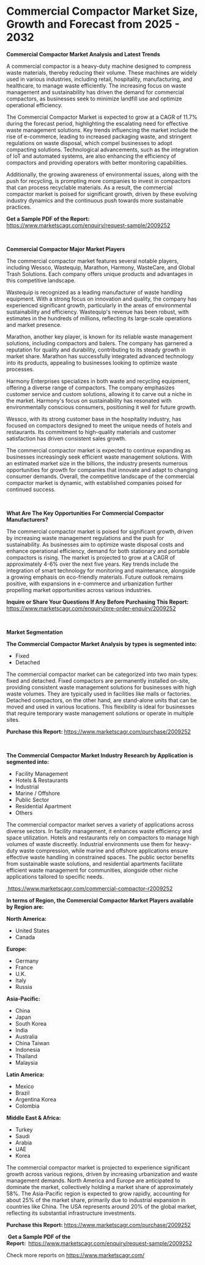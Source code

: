 <p><h1>Commercial Compactor Market Size, Growth and Forecast from 2025 - 2032</h1></p><p><strong>Commercial Compactor Market Analysis and Latest Trends</strong></p>
<p><p>A commercial compactor is a heavy-duty machine designed to compress waste materials, thereby reducing their volume. These machines are widely used in various industries, including retail, hospitality, manufacturing, and healthcare, to manage waste efficiently. The increasing focus on waste management and sustainability has driven the demand for commercial compactors, as businesses seek to minimize landfill use and optimize operational efficiency.</p><p>The Commercial Compactor Market is expected to grow at a CAGR of 11.7% during the forecast period, highlighting the escalating need for effective waste management solutions. Key trends influencing the market include the rise of e-commerce, leading to increased packaging waste, and stringent regulations on waste disposal, which compel businesses to adopt compacting solutions. Technological advancements, such as the integration of IoT and automated systems, are also enhancing the efficiency of compactors and providing operators with better monitoring capabilities.</p><p>Additionally, the growing awareness of environmental issues, along with the push for recycling, is prompting more companies to invest in compactors that can process recyclable materials. As a result, the commercial compactor market is poised for significant growth, driven by these evolving industry dynamics and the continuous push towards more sustainable practices.</p></p>
<p><strong>Get a Sample PDF of the Report:&nbsp;</strong> <a href="https://www.marketscagr.com/enquiry/request-sample/2009252?utm_campaign=2113&utm_medium=2&utm_source=Github&utm_content=ia&utm_term=20022025&utm_id=commercial-compactor">https://www.marketscagr.com/enquiry/request-sample/2009252</a></p>
<p>&nbsp;</p>
<p><strong>Commercial Compactor Major Market Players</strong></p>
<p><p>The commercial compactor market features several notable players, including Wessco, Wastequip, Marathon, Harmony, WasteCare, and Global Trash Solutions. Each company offers unique products and advantages in this competitive landscape.</p><p>Wastequip is recognized as a leading manufacturer of waste handling equipment. With a strong focus on innovation and quality, the company has experienced significant growth, particularly in the areas of environmental sustainability and efficiency. Wastequip's revenue has been robust, with estimates in the hundreds of millions, reflecting its large-scale operations and market presence.</p><p>Marathon, another key player, is known for its reliable waste management solutions, including compactors and balers. The company has garnered a reputation for quality and durability, contributing to its steady growth in market share. Marathon has successfully integrated advanced technology into its products, appealing to businesses looking to optimize waste processes.</p><p>Harmony Enterprises specializes in both waste and recycling equipment, offering a diverse range of compactors. The company emphasizes customer service and custom solutions, allowing it to carve out a niche in the market. Harmony's focus on sustainability has resonated with environmentally conscious consumers, positioning it well for future growth.</p><p>Wessco, with its strong customer base in the hospitality industry, has focused on compactors designed to meet the unique needs of hotels and restaurants. Its commitment to high-quality materials and customer satisfaction has driven consistent sales growth.</p><p>The commercial compactor market is expected to continue expanding as businesses increasingly seek efficient waste management solutions. With an estimated market size in the billions, the industry presents numerous opportunities for growth for companies that innovate and adapt to changing consumer demands. Overall, the competitive landscape of the commercial compactor market is dynamic, with established companies poised for continued success.</p></p>
<p>&nbsp;</p>
<p><strong>What Are The Key Opportunities For Commercial Compactor Manufacturers?</strong></p>
<p><p>The commercial compactor market is poised for significant growth, driven by increasing waste management regulations and the push for sustainability. As businesses aim to optimize waste disposal costs and enhance operational efficiency, demand for both stationary and portable compactors is rising. The market is projected to grow at a CAGR of approximately 4-6% over the next five years. Key trends include the integration of smart technology for monitoring and maintenance, alongside a growing emphasis on eco-friendly materials. Future outlook remains positive, with expansions in e-commerce and urbanization further propelling market opportunities across various industries.</p></p>
<p><strong>Inquire or Share Your Questions If Any Before Purchasing This Report:</strong> <a href="https://www.marketscagr.com/enquiry/pre-order-enquiry/2009252?utm_campaign=2113&utm_medium=2&utm_source=Github&utm_content=ia&utm_term=20022025&utm_id=commercial-compactor">https://www.marketscagr.com/enquiry/pre-order-enquiry/2009252</a></p>
<p>&nbsp;</p>
<p><strong>Market Segmentation</strong></p>
<p><strong>The Commercial Compactor Market Analysis by types is segmented into:</strong></p>
<p><ul><li>Fixed</li><li>Detached</li></ul></p>
<p><p>The commercial compactor market can be categorized into two main types: fixed and detached. Fixed compactors are permanently installed on-site, providing consistent waste management solutions for businesses with high waste volumes. They are typically used in facilities like malls or factories. Detached compactors, on the other hand, are stand-alone units that can be moved and used in various locations. This flexibility is ideal for businesses that require temporary waste management solutions or operate in multiple sites.</p></p>
<p><strong>Purchase this Report:&nbsp;</strong><a href="https://www.marketscagr.com/purchase/2009252?utm_campaign=2113&utm_medium=2&utm_source=Github&utm_content=ia&utm_term=20022025&utm_id=commercial-compactor">https://www.marketscagr.com/purchase/2009252</a></p>
<p>&nbsp;</p>
<p><strong>The Commercial Compactor Market Industry Research by Application is segmented into:</strong></p>
<p><ul><li>Facility Management</li><li>Hotels & Restaurants</li><li>Industrial</li><li>Marine / Offshore</li><li>Public Sector</li><li>Residential Apartment</li><li>Others</li></ul></p>
<p><p>The commercial compactor market serves a variety of applications across diverse sectors. In facility management, it enhances waste efficiency and space utilization. Hotels and restaurants rely on compactors to manage high volumes of waste discreetly. Industrial environments use them for heavy-duty waste compression, while marine and offshore applications ensure effective waste handling in constrained spaces. The public sector benefits from sustainable waste solutions, and residential apartments facilitate efficient waste management for communities, alongside other niche applications tailored to specific needs.</p></p>
<p><a href="https://www.marketscagr.com/commercial-compactor-r2009252?utm_campaign=2113&utm_medium=2&utm_source=Github&utm_content=ia&utm_term=20022025&utm_id=commercial-compactor">&nbsp;https://www.marketscagr.com/commercial-compactor-r2009252</a></p>
<p><strong>In terms of Region, the Commercial Compactor Market Players available by Region are:</strong></p>
<p>
    <p> <strong> North America: </strong>
        <ul>
            <li>United States</li>
            <li>Canada</li>
        </ul>
        </p> 
    <p> <strong> Europe: </strong>
        <ul>
            <li>Germany</li>
            <li>France</li>
            <li>U.K.</li>
            <li>Italy</li>
            <li>Russia</li>
        </ul>
        </p> 
    <p> <strong> Asia-Pacific: </strong>
        <ul>
            <li>China</li>
            <li>Japan</li>
            <li>South Korea</li>
            <li>India</li>
            <li>Australia</li>
            <li>China Taiwan</li>
            <li>Indonesia</li>
            <li>Thailand</li>
            <li>Malaysia</li>
        </ul>
        </p> 
    <p> <strong> Latin America: </strong>
        <ul>
            <li>Mexico</li>
            <li>Brazil</li>
            <li>Argentina Korea</li>
            <li>Colombia</li>
        </ul>
        </p> 
    <p> <strong> Middle East & Africa: </strong>
        <ul>
            <li>Turkey</li>
            <li>Saudi</li>
            <li>Arabia</li>
            <li>UAE</li>
            <li>Korea</li>
        </ul>
    </p>
    </p>
<p><p>The commercial compactor market is projected to experience significant growth across various regions, driven by increasing urbanization and waste management demands. North America and Europe are anticipated to dominate the market, collectively holding a market share of approximately 58%. The Asia-Pacific region is expected to grow rapidly, accounting for about 25% of the market share, primarily due to industrial expansion in countries like China. The USA represents around 20% of the global market, reflecting its substantial infrastructure investments.</p></p>
<p><strong>Purchase this Report: </strong><a href="https://www.marketscagr.com/purchase/2009252?utm_campaign=2113&utm_medium=2&utm_source=Github&utm_content=ia&utm_term=20022025&utm_id=commercial-compactor">https://www.marketscagr.com/purchase/2009252</a></p>
<p>&nbsp;<strong>Get a Sample PDF of the Report:&nbsp;&nbsp;</strong><a href="https://www.marketscagr.com/enquiry/request-sample/2009252?utm_campaign=2113&utm_medium=2&utm_source=Github&utm_content=ia&utm_term=20022025&utm_id=commercial-compactor">https://www.marketscagr.com/enquiry/request-sample/2009252</a></p>
<p><strong></strong></p>
<p>Check more reports on <a href="https://www.marketscagr.com/?utm_campaign=2113&utm_medium=2&utm_source=Github&utm_content=ia&utm_term=20022025&utm_id=commercial-compactor">https://www.marketscagr.com/</a></p>